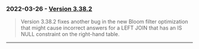 ### 2022\-03\-26 \- [Version 3\.38\.2](releaselog/3_38_2.html)


> Version 3\.38\.2 fixes another bug in the new Bloom filter
> optimization that might cause incorrect answers for a
> LEFT JOIN that has an IS NULL constraint on the right\-hand
> table.



---

